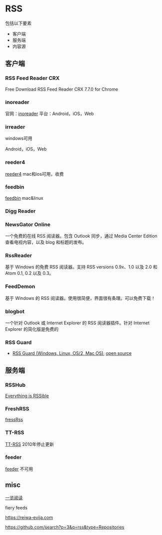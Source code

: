 # RSS


包括以下要素
* 客户端
* 服务端
* 内容源

## 客户端

### RSS Feed Reader CRX
Free Download RSS Feed Reader CRX 7.7.0 for Chrome

### inoreader
官网：[inoreader](https://www.inoreader.com/)
平台：Android，iOS，Web

### irreader
windows可用

Android，iOS，Web

### reeder4
[reeder4](https://reederapp.com/)
mac和ios可用，收费

### feedbin
[feedbin](https://github.com/feedbin/feedbin)
mac&linux

### Digg Reader


### NewsGator Online
一个免费的在线 RSS 阅读器。包含 Outlook 同步，通过 Media Center Edition 查看电视内容，以及 blog 和标题的发布。

### RssReader
基于 Windows 的免费 RSS 阅读器。支持 RSS versions 0.9x、1.0 以及 2.0 和 Atom 0.1, 0.2 以及 0.3。

### FeedDemon
基于 Windows 的 RSS 阅读器。使用很简便，界面很有条理。可以免费下载！

### blogbot
一个针对 Outlook 或 Internet Explorer 的 RSS 阅读器插件。针对 Internet Explorer 的简化版是免费的

### RSS Guard
- [RSS Guard (Windows, Linux, OS/2, Mac OS)](https://github.com/martinrotter/rssguard), [open source](https://github.com/martinrotter/rssguard)


## 服务端

### RSSHub
[Everything is RSSible](https://github.com/DIYgod/RSSHub)
### FreshRSS
[fressRss](https://github.com/FreshRSS/FreshRSS)
### TT-RSS
[TT-RSS](https://github.com/torne/Tiny-Tiny-RSS)
2010年停止更新
### feeder
[feeder](https://feeder.co/)
不可用

## misc
[一览阅读](https://www.yilan.io/)


fiery feeds

https://reiwa-evija.com
 
 
https://github.com/search?p=3&q=rss&type=Repositories